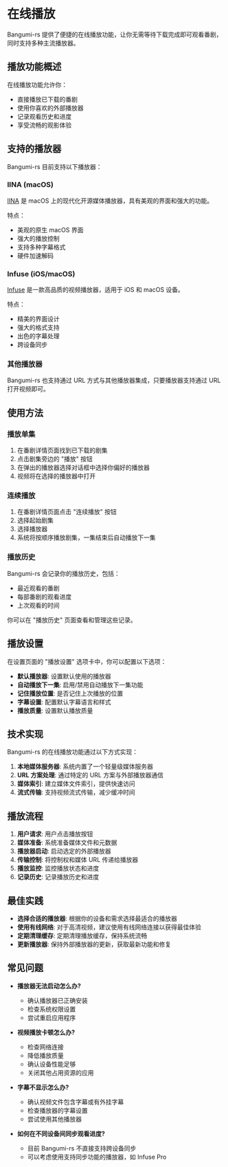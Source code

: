 # 在线播放

Bangumi-rs 提供了便捷的在线播放功能，让你无需等待下载完成即可观看番剧，同时支持多种主流播放器。

## 播放功能概述

在线播放功能允许你：

- 直接播放已下载的番剧
- 使用你喜欢的外部播放器
- 记录观看历史和进度
- 享受流畅的观影体验

## 支持的播放器

Bangumi-rs 目前支持以下播放器：

### IINA (macOS)

[IINA](https://iina.io/) 是 macOS 上的现代化开源媒体播放器，具有美观的界面和强大的功能。

特点：

- 美观的原生 macOS 界面
- 强大的播放控制
- 支持多种字幕格式
- 硬件加速解码

### Infuse (iOS/macOS)

[Infuse](https://firecore.com/infuse) 是一款高品质的视频播放器，适用于 iOS 和 macOS 设备。

特点：

- 精美的界面设计
- 强大的格式支持
- 出色的字幕处理
- 跨设备同步

### 其他播放器

Bangumi-rs 也支持通过 URL 方式与其他播放器集成，只要播放器支持通过 URL 打开视频即可。

## 使用方法

### 播放单集

1. 在番剧详情页面找到已下载的剧集
2. 点击剧集旁边的 "播放" 按钮
3. 在弹出的播放器选择对话框中选择你偏好的播放器
4. 视频将在选择的播放器中打开

### 连续播放

1. 在番剧详情页面点击 "连续播放" 按钮
2. 选择起始剧集
3. 选择播放器
4. 系统将按顺序播放剧集，一集结束后自动播放下一集

### 播放历史

Bangumi-rs 会记录你的播放历史，包括：

- 最近观看的番剧
- 每部番剧的观看进度
- 上次观看的时间

你可以在 "播放历史" 页面查看和管理这些记录。

## 播放设置

在设置页面的 "播放设置" 选项卡中，你可以配置以下选项：

- **默认播放器**: 设置默认使用的播放器
- **自动播放下一集**: 启用/禁用自动播放下一集功能
- **记住播放位置**: 是否记住上次播放的位置
- **字幕设置**: 配置默认字幕语言和样式
- **播放质量**: 设置默认播放质量

## 技术实现

Bangumi-rs 的在线播放功能通过以下方式实现：

1. **本地媒体服务器**: 系统内置了一个轻量级媒体服务器
2. **URL 方案处理**: 通过特定的 URL 方案与外部播放器通信
3. **媒体索引**: 建立媒体文件索引，提供快速访问
4. **流式传输**: 支持视频流式传输，减少缓冲时间

## 播放流程

1. **用户请求**: 用户点击播放按钮
2. **媒体准备**: 系统准备媒体文件和元数据
3. **播放器启动**: 启动选定的外部播放器
4. **传输控制**: 将控制权和媒体 URL 传递给播放器
5. **播放监控**: 监控播放状态和进度
6. **记录历史**: 记录播放历史和进度

## 最佳实践

- **选择合适的播放器**: 根据你的设备和需求选择最适合的播放器
- **使用有线网络**: 对于高清视频，建议使用有线网络连接以获得最佳体验
- **定期清理缓存**: 定期清理播放缓存，保持系统流畅
- **更新播放器**: 保持外部播放器的更新，获取最新功能和修复

## 常见问题

- **播放器无法启动怎么办?**

  - 确认播放器已正确安装
  - 检查系统权限设置
  - 尝试重启应用程序

- **视频播放卡顿怎么办?**

  - 检查网络连接
  - 降低播放质量
  - 确认设备性能足够
  - 关闭其他占用资源的应用

- **字幕不显示怎么办?**

  - 确认视频文件包含字幕或有外挂字幕
  - 检查播放器的字幕设置
  - 尝试使用其他播放器

- **如何在不同设备间同步观看进度?**
  - 目前 Bangumi-rs 不直接支持跨设备同步
  - 可以考虑使用支持同步功能的播放器，如 Infuse Pro
